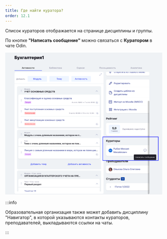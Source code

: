 ```yaml
---
title: Где найти куратора?
order: 12.1
---
```


Список кураторов отображается на странице дисциплины и группы.

По кнопке **"Написать сообщение"** можно связаться с **Куратором** в чате Odin.

![](<./image (99).png>)

:::info 

Образовательная организация также может добавить дисциплину "Навигатор", в которой указываются контакты кураторов, преподавателей, выкладываются ссылки на чаты.

:::